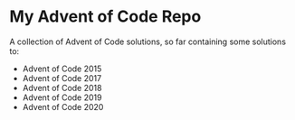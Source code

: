 # My Advent of Code Repo

A collection of Advent of Code solutions, so far containing some solutions to:

* Advent of Code 2015
* Advent of Code 2017
* Advent of Code 2018
* Advent of Code 2019
* Advent of Code 2020
